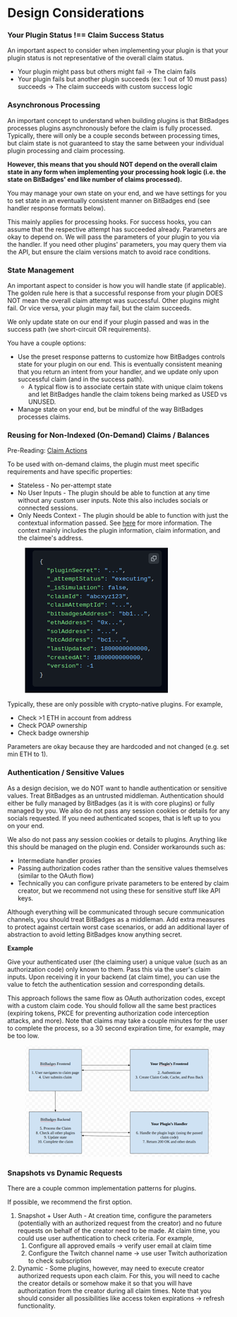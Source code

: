 # Design Considerations

### Your Plugin Status !== Claim Success Status

An important aspect to consider when implementing your plugin is that your plugin status is not representative of the overall claim status.

* Your plugin might pass but others might fail -> The claim fails
* Your plugin fails but another plugin succeeds (ex: 1 out of 10 must pass) succeeds -> The claim succeeds with custom success logic

### Asynchronous Processing

An important concept to understand when building plugins is that BitBadges processes plugins asynchronously before the claim is fully processed. Typically, there will only be a couple seconds between processing times, but claim state is not guaranteed to stay the same between your individual plugin processing and claim processing.

**However, this means that you should NOT depend on the overall claim state in any form when implementing your processing hook logic (i.e. the state on BitBadges' end like number of claims processed).**

You may manage your own state on your end, and we have settings for you to set state in an eventually consistent manner on BitBadges end (see handler response formats below).

This mainly applies for processing hooks. For success hooks, you can assume that the respective attempt has succeeded already. Parameters are okay to depend on. We will pass the parameters of your plugin to you via the handler. If you need other plugins' parameters, you may query them via the API, but ensure the claim versions match to avoid race conditions.

### State Management

An important aspect to consider is how you will handle state (if applicable). The golden rule here is that a successful response from your plugin DOES NOT mean the overall claim attempt was successful. Other plugins might fail. Or vice versa, your plugin may fail, but the claim succeeds.

We only update state on our end if your plugin passed and was in the success path (we short-circuit OR requirements).

You have a couple options:

* Use the preset response patterns to customize how BitBadges controls state for your plugin on our end. This is eventually consistent meaning that you return an intent from your handler, and we update only upon successful claim (and in the success path).
  * A typical flow is to associate certain state with unique claim tokens and let BitBadges handle the claim tokens being marked as USED vs UNUSED.
* Manage state on your end, but be mindful of the way BitBadges processes claims.

### Reusing for Non-Indexed (On-Demand) Claims / Balances

Pre-Reading: [Claim Actions](../../../claim-actions.md)

To be used with on-demand claims, the plugin must meet specific requirements and have specific properties:

* Stateless - No per-attempt state
* No User Inputs - The plugin should be able to function at any time without any custom user inputs. Note this also includes socials or connected sessions.
* Only Needs Context - The plugin should be able to function with just the contextual information passed. See [here](../../../claim-actions.md) for more information. The context mainly includes the plugin information, claim information, and the claimee's address.

<figure><img src="../../../../../.gitbook/assets/image (161).png" alt=""><figcaption></figcaption></figure>

Typically, these are only possible with crypto-native plugins. For example,

* Check >1 ETH in account from address
* Check POAP ownership
* Check badge ownership

Parameters are okay because they are hardcoded and not changed (e.g. set min ETH to 1).

### **Authentication / Sensitive Values**

As a design decision, we do NOT want to handle authentication or sensitive values. Treat BitBadges as an untrusted middleman. Authentication should either be fully managed by BitBadges (as it is with core plugins) or fully managed by you. We also do not pass any session cookies or details for any socials requested. If you need authenticated scopes, that is left up to you on your end.

We also do not pass any session cookies or details to plugins. Anything like this should be managed on the plugin end. Consider workarounds such as:

* Intermediate handler proxies
* Passing authorization codes rather than the sensitive values themselves (similar to the OAuth flow)
* Technically you can configure private parameters to be entered by claim creator, but we recommend not using these for sensitive stuff like API keys.

Although everything will be communicated through secure communication channels, you should treat BitBadges as a middleman. Add extra measures to protect against certain worst case scenarios, or add an additional layer of abstraction to avoid letting BitBadges know anything secret.

**Example**

Give your authenticated user (the claiming user) a unique value (such as an authorization code) only known to them. Pass this via the user's claim inputs. Upon receiving it in your backend (at claim time), you can use the value to fetch the authentication session and corresponding details.

This approach follows the same flow as OAuth authorization codes, except with a custom claim code. You should follow all the same best practices (expiring tokens, PKCE for preventing authorization code interception attacks, and more). Note that claims may take a couple minutes for the user to complete the process, so a 30 second expiration time, for example, may be too low.

<figure><img src="../../../../../.gitbook/assets/image (4) (1) (1) (1).png" alt=""><figcaption></figcaption></figure>

### **Snapshots vs Dynamic Requests**

There are a couple common implementation patterns for plugins.&#x20;

If possible, we recommend the first option.

1. Snapshot + User Auth - At creation time, configure the parameters (potentially with an authorized request from the creator) and no future requests on behalf of the creator need to be made. At claim time, you could use user authentication to check criteria. For example,
   1. Configure all approved emails -> verify user email at claim time
   2. Configure the Twitch channel name -> use user Twitch authorization to check subscription
2. Dynamic - Some plugins, however, may need to execute creator authorized requests upon each claim. For this, you will need to cache the creator details or somehow make it so that you will have authorization from the creator during all claim times. Note that you should consider all possibilities like access token expirations -> refresh functionality.
